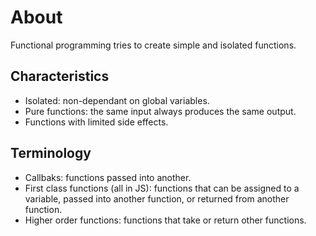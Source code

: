 # About

Functional programming tries to create simple and isolated functions.

## Characteristics

- Isolated: non-dependant on global variables.
- Pure functions: the same input always produces the same output.
- Functions with limited side effects.

## Terminology

- Callbaks: functions passed into another.
- First class functions (all in JS): functions that can be assigned to a variable, passed into another function, or returned from another function.
- Higher order functions: functions that take or return other functions.


